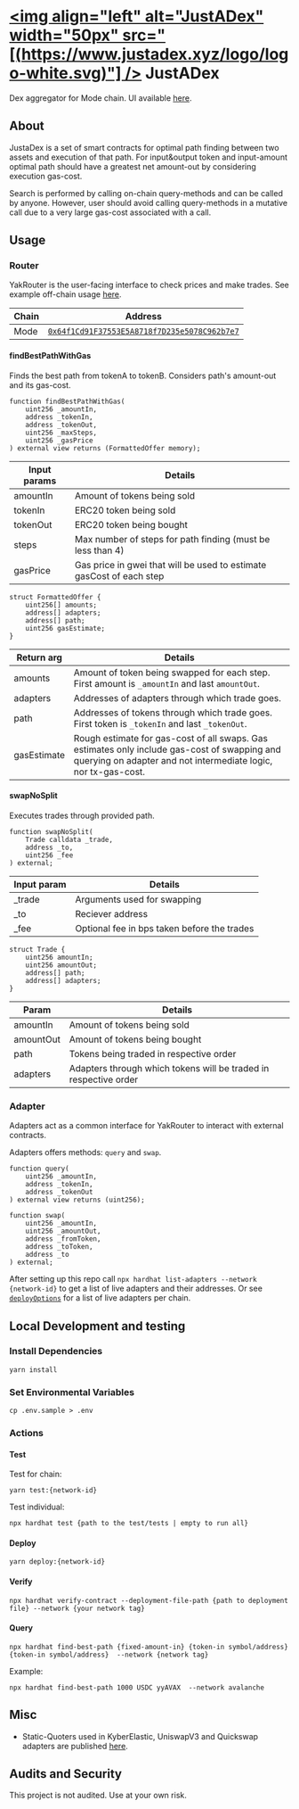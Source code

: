 # [<img align="left" alt="JustADex" width="50px" src="[(https://www.justadex.xyz/logo/logo-white.svg)"] />](https://justadex.xyz) JustADex 
Dex aggregator for Mode chain. UI available [here](https://justadex.xyz). 

## About

JustaDex is a set of smart contracts for optimal path finding between two assets and execution of that path. For input&output token and input-amount optimal path should have a greatest net amount-out by considering execution gas-cost.

Search is performed by calling on-chain query-methods and can be called by anyone. However, user should avoid calling query-methods in a mutative call due to a very large gas-cost associated with a call. 

## Usage


### Router

YakRouter is the user-facing interface to check prices and make trades. See example off-chain usage [here](./src/examples/debridge/main.js).


| Chain      | Address |
| ----------- | ----------- |
| Mode   | [`0x64f1Cd91F37553E5A8718f7D235e5078C962b7e7`](https://modescan.io/address/0x64f1Cd91F37553E5A8718f7D235e5078C962b7e7)

#### **findBestPathWithGas**


Finds the best path from tokenA to tokenB. Considers path's amount-out and its gas-cost.

```solidity
function findBestPathWithGas(
    uint256 _amountIn,
    address _tokenIn,
    address _tokenOut,
    uint256 _maxSteps,
    uint256 _gasPrice
) external view returns (FormattedOffer memory);
```


| Input params | Details |
| ------------ | ------- |
| amountIn     |  Amount of tokens being sold       |
| tokenIn      |   ERC20 token being sold      |
| tokenOut     |    ERC20 token being bought     |
| steps        | Max number of steps for path finding (must be less than 4)    |
| gasPrice             |   Gas price in gwei that will be used to estimate gasCost of each step      |


```solidity
struct FormattedOffer {
    uint256[] amounts;
    address[] adapters;
    address[] path;
    uint256 gasEstimate;
}
```


| Return arg | Details                                                                                        |
| ---------- | ---------------------------------------------------------------------------------------------- |
| amounts    | Amount of token being swapped for each step. First amount is `_amountIn` and last `amountOut`. |
| adapters   | Addresses of adapters through which trade goes.                                                |
| path       | Addresses of tokens through which trade goes. First token is `_tokenIn` and last `_tokenOut`.  |
|   gasEstimate         |     Rough estimate for gas-cost of all swaps. Gas estimates only include gas-cost of swapping and querying on adapter and not intermediate logic, nor tx-gas-cost.                                                                                           |



#### **swapNoSplit**

Executes trades through provided path.

```solidity
function swapNoSplit(
    Trade calldata _trade,
    address _to,
    uint256 _fee
) external;
```


| Input param | Details |
| ----------- | ------- |
| _trade            |   Arguments used for swapping      |
|  _to           |  Reciever address       |
| _fee        |  Optional fee in bps taken before the trades    |


```solidity
struct Trade {
    uint256 amountIn;
    uint256 amountOut;
    address[] path;
    address[] adapters;
}
```


| Param | Details |
| -------- | -------- |
| amountIn     |  Amount of tokens being sold     |
| amountOut     |  Amount of tokens being bought     |
| path     |   Tokens being traded in respective order     |
| adapters     |   Adapters through which tokens will be traded in respective order    |






### Adapter

Adapters act as a common interface for YakRouter to interact with external contracts.

Adapters offers methods: `query` and `swap`. 

```solidity
function query(
    uint256 _amountIn,
    address _tokenIn,
    address _tokenOut
) external view returns (uint256);

function swap(
    uint256 _amountIn,
    uint256 _amountOut,
    address _fromToken,
    address _toToken,
    address _to
) external;
```

After setting up this repo call `npx hardhat list-adapters --network {network-id}` to get a list of live adapters and their addresses. Or see  [`deployOptions`](./src/misc/deployOptions.js) for a list of live adapters per chain.


## Local Development and testing

### Install Dependencies

```
yarn install
```

### Set Environmental Variables

```
cp .env.sample > .env
```


### Actions

#### Test
Test for chain:
```
yarn test:{network-id}
```
Test individual:
```
npx hardhat test {path to the test/tests | empty to run all}
```

#### Deploy

```
yarn deploy:{network-id}
```
#### Verify
```
npx hardhat verify-contract --deployment-file-path {path to deployment file} --network {your network tag}
```

#### Query
```
npx hardhat find-best-path {fixed-amount-in} {token-in symbol/address} {token-in symbol/address}  --network {network tag}
```
Example:
```
npx hardhat find-best-path 1000 USDC yyAVAX  --network avalanche
```

## Misc

* Static-Quoters used in KyberElastic, UniswapV3 and Quickswap adapters are published [here](https://github.com/eden-network/uniswap-v3-static-quoter).

## Audits and Security

This project is not audited. Use at your own risk.
